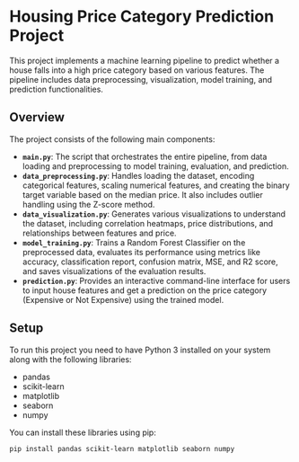 # Housing Price Category Prediction Project

This project implements a machine learning pipeline to predict whether a house falls into a high price category based on various features. The pipeline includes data preprocessing, visualization, model training, and prediction functionalities.

## Overview

The project consists of the following main components:

-   **`main.py`**: The script that orchestrates the entire pipeline, from data loading and preprocessing to model training, evaluation, and prediction.
-   **`data_preprocessing.py`**: Handles loading the dataset, encoding categorical features, scaling numerical features, and creating the binary target variable based on the median price. It also includes outlier handling using the Z-score method.
-   **`data_visualization.py`**: Generates various visualizations to understand the dataset, including correlation heatmaps, price distributions, and relationships between features and price.
-   **`model_training.py`**: Trains a Random Forest Classifier on the preprocessed data, evaluates its performance using metrics like accuracy, classification report, confusion matrix, MSE, and R2 score, and saves visualizations of the evaluation results.
-   **`prediction.py`**: Provides an interactive command-line interface for users to input house features and get a prediction on the price category (Expensive or Not Expensive) using the trained model.

## Setup

To run this project you need to have Python 3 installed on your system along with the following libraries:

-   pandas
-   scikit-learn
-   matplotlib
-   seaborn
-   numpy

You can install these libraries using pip:

```bash
pip install pandas scikit-learn matplotlib seaborn numpy
